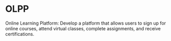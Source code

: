 # OLPP
Online Learning Platform: Develop a platform that allows users to sign up for online courses, attend virtual classes, complete assignments, and receive certifications.
